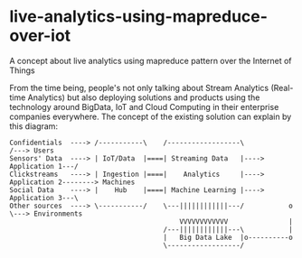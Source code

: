 # live-analytics-using-mapreduce-over-iot
A concept about live analytics using mapreduce pattern over the Internet of Things

From the time being, people's not only talking about Stream Analytics (Real-time Analytics) but also deploying solutions and products using the technology around BigData, IoT and Cloud Computing in their enterprise companies everywhere. The concept of the existing solution can explain by this diagram:
```
Confidentials  ----> /-----------\    /------------------\                       /---> Users
Sensors' Data  ----> | IoT/Data  |====| Streaming Data   |----> Application 1---/
Clickstreams   ----> | Ingestion |====|    Analytics     |----> Application 2--------> Machines
Social Data    ----> |    Hub    |====| Machine Learning |----> Application 3---\
Other sources  ----> \-----------/    \---||||||||||||---/           o           \---> Environments  
                                          VVVVVVVVVVVV               |
                                      /---||||||||||||---\           |
                                      |   Big Data Lake  |o----------o
                                      \------------------/
                                      
```
